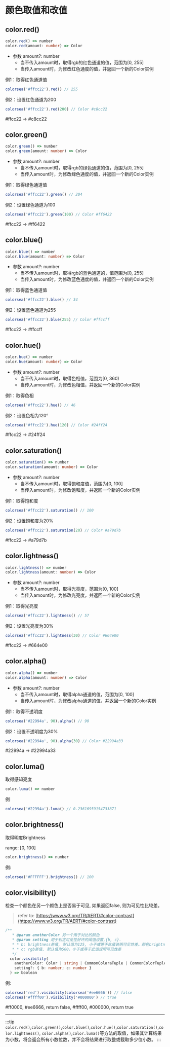 # 颜色取值和改值


## color.red()

```typescript
color.red() => number
color.red(amount: number) => Color
```

- 参数 amount?: number
  - 当不传入amount时，取得rgb的红色通道的值，范围为[0, 255]
  - 当传入amount时，为修改红色通度的值，并返回一个新的Color实例

例1：取得红色通道值

```typescript
colorsea('#ffcc22').red() // 255
```

例2：设置红色通道为200

```typescript
colorsea('#ffcc22').red(200) // Color #c8cc22
```

<ColorBox box-color="#ffcc22">#ffcc22</ColorBox> -> <ColorBox box-color="#c8cc22">#c8cc22</ColorBox>

## color.green()

```typescript
color.green() => number
color.green(amount: number) => Color
```

- 参数 amount?: number
  - 当不传入amount时，取得rgb的绿色通道的值，范围为[0, 255]
  - 当传入amount时，为修改绿色通度的值，并返回一个新的Color实例

例1：取得绿色通道值

```typescript
colorsea('#ffcc22').green() // 204
```

例2：设置绿色通道为100

```typescript
colorsea('#ffcc22').green(100) // Color #ff6422
```

<ColorBox box-color="#ffcc22">#ffcc22</ColorBox> -> <ColorBox box-color="#ff6422">#ff6422</ColorBox>

## color.blue()

```typescript
color.blue() => number
color.blue(amount: number) => Color
```

- 参数 amount?: number
  - 当不传入amount时，取得rgb的蓝色通道的，值范围为[0, 255]
  - 当传入amount时，为修改蓝色通度的值，并返回一个新的Color实例

例1：取得蓝色通道值

```typescript
colorsea('#ffcc22').blue() // 34
```

例2：设置蓝色通道为255

```typescript
colorsea('#ffcc22').blue(255) // Color #ffccff
```

<ColorBox box-color="#ffcc22">#ffcc22</ColorBox> -> <ColorBox box-color="#ffccff">#ffccff</ColorBox>

## color.hue()

```typescript
color.hue() => number
color.hue(amount: number) => Color
```

- 参数 amount?: number
  - 当不传入amount时，取得色相值，范围为[0, 360)
  - 当传入amount时，为修改色相值，并返回一个新的Color实例

例1：取得色相

```typescript
colorsea('#ffcc22').hue() // 46
```

例2：设置色相为120°

```typescript
colorsea('#ffcc22').hue(120) // Color #24ff24
```

<ColorBox box-color="#ffcc22">#ffcc22</ColorBox> -> <ColorBox box-color="#24ff24">#24ff24</ColorBox>

## color.saturation()

```typescript
color.saturation() => number
color.saturation(amount: number) => Color
```

- 参数 amount?: number
  - 当不传入amount时，取得饱和度值，范围为[0, 100]
  - 当传入amount时，为修改饱和度，并返回一个新的Color实例

例1：取得饱和度

```typescript
colorsea('#ffcc22').saturation() // 100
```

例2：设置饱和度为20%

```typescript
colorsea('#ffcc22').saturation(20) // Color #a79d7b
```

<ColorBox box-color="#ffcc22">#ffcc22</ColorBox> -> <ColorBox box-color="#a79d7b">#a79d7b</ColorBox>

## color.lightness()

```typescript
color.lightness() => number
color.lightness(amount: number) => Color
```

- 参数 amount?: number
  - 当不传入amount时，取得光亮度，范围为[0, 100]
  - 当传入amount时，为修改光亮度，并返回一个新的Color实例

例1：取得光亮度

```typescript
colorsea('#ffcc22').lightness() // 57
```

例2：设置光亮度为30%

```typescript
colorsea('#ffcc22').lightness(30) // Color #664e00
```

<ColorBox box-color="#ffcc22">#ffcc22</ColorBox> -> <ColorBox box-color="#664e00">#664e00</ColorBox>

## color.alpha()

```typescript
color.alpha() => number
color.alpha(amount: number) => Color
```

- 参数 amount?: number
  - 当不传入amount时，取得alpha通道的值，范围为[0, 100]
  - 当传入amount时，为修改alpha通道的值，并返回一个新的Color实例

例1：取得不透明度

```typescript
colorsea('#22994a', 90).alpha() // 90
```

例2：设置不透明度为30%

```typescript
colorsea('#22994a', 90).alpha(30) // Color #22994a33
```

<ColorBox box-color="#22994a">#22994a</ColorBox> -> <ColorBox box-color="#22994a33">#22994a33</ColorBox>

## color.luma()

取得感知亮度

```typescript
color.luma() => number
```

例

```typescript
colorsea('#22994a').luma() // 0.23616959154733871
```

## color.brightness()

取得明度Brightness

range: [0, 100]

```typescript
color.brightness() => number
```

例:

```typescript
colorsea('#FFFFFF').brightness() // 100
```

## color.visibility()

检查一个颜色在另一个颜色上是否易于可见,
如果返回false, 则为可见性比较差。

> refer to: [https://www.w3.org/TR/AERT/#color-contrast](https://www.w3.org/TR/AERT/#color-contrast)

```typescript
/**
   * @param anotherColor 另一个用于对比的颜色
   * @param setting 用于判定可见性好坏的阈值设置,{b, c}. 
   * * b: brightness差值, 默认值为125, 小于或等于此值说明可见性差。颜色brightness值的范围取[0,255]
   * * c: rgb差值, 默认值为500，小于或等于此值说明可见性差
   */
  color.visibility(
    anotherColor: Color | string | CommonColoraTuple | CommonColorTuple,
    setting?: { b: number; c: number }
  ) => boolean
```

例:

```typescript
colorsea('red').visibility(colorsea('#ee6666')) // false
colorsea('#ffff00').visibility('#000000') // true
```
<ColorBox box-color="red" text-color="#ee6666">#ff0000, #ee6666, return false</ColorBox>, 
<ColorBox box-color="#ffff00" text-color="#000000">#ffff00, #000000, return true</ColorBox>

------

:::tip
`color.red()`,`color.green()`,`color.blue()`,`color.hue()`,`color.saturation()`,`color.lightness()`, `color.alpha()`,`color.luma()`等方法的取值，如果其计算结果为小数，将会返会所有小数位数，并不会将结果进行取整或截取多少位小数。
:::
